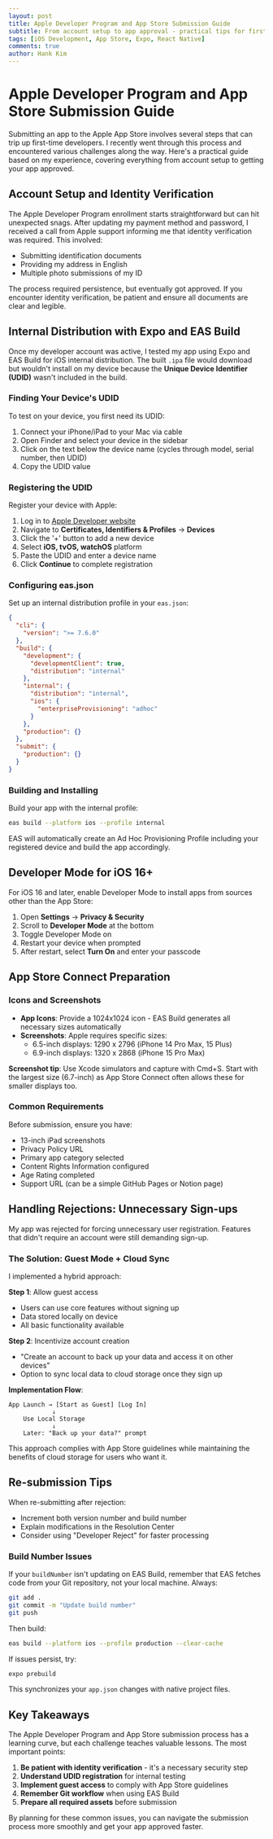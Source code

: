 ```yaml
---
layout: post
title: Apple Developer Program and App Store Submission Guide
subtitle: From account setup to app approval - practical tips for first-time iOS developers
tags: [iOS Development, App Store, Expo, React Native]
comments: true
author: Hank Kim
---
```


# Apple Developer Program and App Store Submission Guide

Submitting an app to the Apple App Store involves several steps that can trip up first-time developers. I recently went through this process and encountered various challenges along the way. Here's a practical guide based on my experience, covering everything from account setup to getting your app approved.

## Account Setup and Identity Verification

The Apple Developer Program enrollment starts straightforward but can hit unexpected snags. After updating my payment method and password, I received a call from Apple support informing me that identity verification was required. This involved:

- Submitting identification documents
- Providing my address in English
- Multiple photo submissions of my ID

The process required persistence, but eventually got approved. If you encounter identity verification, be patient and ensure all documents are clear and legible.

## Internal Distribution with Expo and EAS Build

Once my developer account was active, I tested my app using Expo and EAS Build for iOS internal distribution. The built `.ipa` file would download but wouldn't install on my device because the **Unique Device Identifier (UDID)** wasn't included in the build.

### Finding Your Device's UDID

To test on your device, you first need its UDID:

1. Connect your iPhone/iPad to your Mac via cable
2. Open Finder and select your device in the sidebar
3. Click on the text below the device name (cycles through model, serial number, then UDID)
4. Copy the UDID value

### Registering the UDID

Register your device with Apple:

1. Log in to [Apple Developer website](https://developer.apple.com/account/)
2. Navigate to **Certificates, Identifiers & Profiles** → **Devices**
3. Click the '+' button to add a new device
4. Select **iOS, tvOS, watchOS** platform
5. Paste the UDID and enter a device name
6. Click **Continue** to complete registration

### Configuring eas.json

Set up an internal distribution profile in your `eas.json`:

```json
{
  "cli": {
    "version": ">= 7.6.0"
  },
  "build": {
    "development": {
      "developmentClient": true,
      "distribution": "internal"
    },
    "internal": {
      "distribution": "internal",
      "ios": {
        "enterpriseProvisioning": "adhoc"
      }
    },
    "production": {}
  },
  "submit": {
    "production": {}
  }
}
```

### Building and Installing

Build your app with the internal profile:

```bash
eas build --platform ios --profile internal
```

EAS will automatically create an Ad Hoc Provisioning Profile including your registered device and build the app accordingly.

## Developer Mode for iOS 16+

For iOS 16 and later, enable Developer Mode to install apps from sources other than the App Store:

1. Open **Settings** → **Privacy & Security**
2. Scroll to **Developer Mode** at the bottom
3. Toggle Developer Mode on
4. Restart your device when prompted
5. After restart, select **Turn On** and enter your passcode

## App Store Connect Preparation

### Icons and Screenshots

- **App Icons**: Provide a 1024x1024 icon - EAS Build generates all necessary sizes automatically
- **Screenshots**: Apple requires specific sizes:
  - 6.5-inch displays: 1290 x 2796 (iPhone 14 Pro Max, 15 Plus)
  - 6.9-inch displays: 1320 x 2868 (iPhone 15 Pro Max)

**Screenshot tip**: Use Xcode simulators and capture with Cmd+S. Start with the largest size (6.7-inch) as App Store Connect often allows these for smaller displays too.

### Common Requirements

Before submission, ensure you have:

- 13-inch iPad screenshots
- Privacy Policy URL
- Primary app category selected
- Content Rights Information configured
- Age Rating completed
- Support URL (can be a simple GitHub Pages or Notion page)

## Handling Rejections: Unnecessary Sign-ups

My app was rejected for forcing unnecessary user registration. Features that didn't require an account were still demanding sign-up.

### The Solution: Guest Mode + Cloud Sync

I implemented a hybrid approach:

**Step 1**: Allow guest access

- Users can use core features without signing up
- Data stored locally on device
- All basic functionality available

**Step 2**: Incentivize account creation

- "Create an account to back up your data and access it on other devices"
- Option to sync local data to cloud storage once they sign up

**Implementation Flow**:

```
App Launch → [Start as Guest] [Log In]
            ↓
    Use Local Storage
            ↓
    Later: "Back up your data?" prompt
```

This approach complies with App Store guidelines while maintaining the benefits of cloud storage for users who want it.

## Re-submission Tips

When re-submitting after rejection:

- Increment both version number and build number
- Explain modifications in the Resolution Center
- Consider using "Developer Reject" for faster processing

### Build Number Issues

If your `buildNumber` isn't updating on EAS Build, remember that EAS fetches code from your Git repository, not your local machine. Always:

```bash
git add .
git commit -m "Update build number"
git push
```

Then build:

```bash
eas build --platform ios --profile production --clear-cache
```

If issues persist, try:

```bash
expo prebuild
```

This synchronizes your `app.json` changes with native project files.

## Key Takeaways

The Apple Developer Program and App Store submission process has a learning curve, but each challenge teaches valuable lessons. The most important points:

1. **Be patient with identity verification** - it's a necessary security step
2. **Understand UDID registration** for internal testing
3. **Implement guest access** to comply with App Store guidelines
4. **Remember Git workflow** when using EAS Build
5. **Prepare all required assets** before submission

By planning for these common issues, you can navigate the submission process more smoothly and get your app approved faster.
